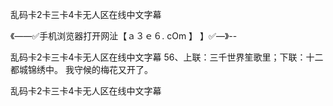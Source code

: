乱码卡2卡三卡4卡无人区在线中文字幕

《——✅手机浏览器打开网沚【ａ３ｅ６. cOm 】 】✅—》--

乱码卡2卡三卡4卡无人区在线中文字幕	56、上联：三千世界笙歌里；下联：十二都城锦绣中。
我守候的梅花又开了。





乱码卡2卡三卡4卡无人区在线中文字幕
